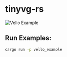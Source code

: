 # tinyvg-rs

![Vello Example](images/vello_example.gif)

## Run Examples:
```bash
cargo run -p vello_example
```